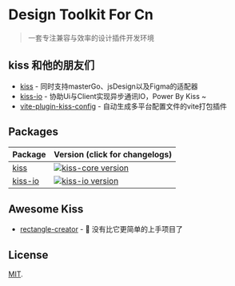 
# Design Toolkit For Cn
> 一套专注兼容与效率的设计插件开发环境

## kiss 和他的朋友们

- [kiss](packages/kiss) - 同时支持masterGo、jsDesign以及Figma的适配器
- [kiss-io](packages/kiss-io) - 协助Ui与Client实现异步通讯IO，Power By Kiss ~
- [vite-plugin-kiss-config]() - 自动生成多平台配置文件的vite打包插件


## Packages

| Package                                         | Version (click for changelogs)                                                                           |
| ----------------------------------------------- |:---------------------------------------------------------------------------------------------------------|
| [kiss](packages/kiss)                           | [![kiss-core version](https://img.shields.io/npm/v/kiss-core.svg?label=%20)](packages/kiss/CHANGELOG.md) |
| [kiss-io](packages/kiss-io) | [![kiss-io version](https://img.shields.io/npm/v/kiss-io.svg?label=%20)](packages/kiss-io/CHANGELOG.md)  |

## Awesome Kiss

- [rectangle-creator]() - 🥱 没有比它更简单的上手项目了


## License

[MIT](LICENSE).




